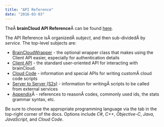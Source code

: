 ```yaml
---
title: "API Reference"
date: "2016-03-03"
---
```


TheÂ **brainCloud API Reference**Â can be found [here](/api/introduction).

The API Reference isÂ organizedÂ _subject_, and then sub-dividedÂ by _service._ The top-level subjects are:

- [BrainCloudWrapper](/api/wrapper) - the optional wrapper class that makes using the Client API easier, especially for authentication details
- [Client API](/api/capi) - the standard user-oriented API for interacting with brainCloud.
- [Cloud Code](/api/cc) - information and special APIs for writing customÂ cloud code scripts
- [Server to Server (S2s)](/api/s2s) - information for writingÂ scripts to be called from external services
- [Appendix](/api/appendix)Â - references to reasonÂ codes, commonly used ids, the stats grammar syntax, etc.

Be sure to choose the appropriate programming language via the tab in the top-right corner of the docs. Options include _C#_, _C++_, _Objective-C_, _Java_, _JavaScript_, and _Cloud Code_.
